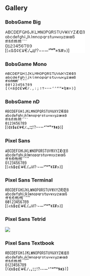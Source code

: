 ## Gallery

### BobsGame Big
<img src="bobsgame-big.png">

### BobsGame Mono
<img src="bobsgame-mono.png">

### BobsGame nD
<img src="bobsgame-nd.png">

### Pixel Sans
<img src="pixel-sans.png">

### Pixel Sans Terminal
<img src="pixel-sans-terminal.png">

### Pixel Sans Tetrid
<img src="pixel-sans-tetrid.png">

### Pixel Sans Textbook
<img src="pixel-sans-textbook.png">
